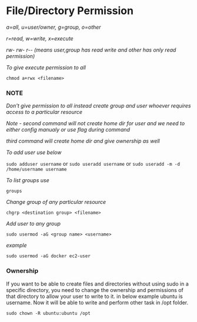 # File/Directory Permission


*a=all, u=user/owner, g=group, o=other*

*r=read, w=write, x=execute*

*rw- rw- r-- (means user,group has read write and other has only read permission)*

*To give execute permission to all*
```
chmod a+rwx <filename>
```
### NOTE

*Don't give permission to all instead create group and user whoever requires access to a particular resource*

*Note - second command will not create home dir for user and we need to either config manualy or use flag during command*

*third command will create home dir and give ownership as well*

*To add user use below*

```sudo adduser username``` or ```sudo useradd username``` or ```sudo useradd -m -d /home/username username```



*To list groups use*

```groups```

*Change group of any particular resource*

```chgrp <destination group> <filename>```

*Add user to any group*

```sudo usermod -aG <group name> <username>```

*example*

```sudo usermod -aG docker ec2-user```

### Ownership

If you want to be able to create files and directories without using sudo in a specific directory, you need to change the ownership and permissions of that directory to allow your user to write to it. in below example ubuntu is username. Now it will be able to write and perform other task in /opt folder.

```sudo chown -R ubuntu:ubuntu /opt```
